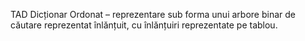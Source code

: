 TAD Dicționar Ordonat – reprezentare sub forma unui arbore binar de căutare reprezentat înlănțuit, cu înlănțuiri 
reprezentate pe tablou.
